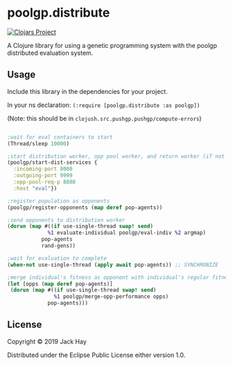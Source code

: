 # poolgp.distribute
[![Clojars Project](https://img.shields.io/clojars/v/poolgp.distribute.svg)](https://clojars.org/poolgp.distribute)

A Clojure library for using a genetic programming system with the poolgp distributed evaluation system.

## Usage

Include this library in the dependencies for your project.

In your ns declaration: `(:require [poolgp.distribute :as poolgp])`

(Note: this should be in `clojush.src.pushgp.pushgp/compute-errors`)

```clojure

;wait for eval containers to start
(Thread/sleep 10000)

;start distribution worker, opp pool worker, and return worker (if not started)
(poolgp/start-dist-services {
  :incoming-port 8000
  :outgoing-port 9999
  :opp-pool-req-p 8888
  :host "eval"})

;register population as opponents
(poolgp/register-opponents (map deref pop-agents))

;send opponents to distribution worker
(dorun (map #((if use-single-thread swap! send)
             %1 evaluate-individual poolgp/eval-indiv %2 argmap)
           pop-agents
           rand-gens))

;wait for evaluation to complete
(when-not use-single-thread (apply await pop-agents)) ;; SYNCHRONIZE

;merge individual's fitness as opponent with individual's regular fitness
(let [opps (map deref pop-agents)]
 (dorun (map #((if use-single-thread swap! send)
               %1 poolgp/merge-opp-performance opps)
             pop-agents)))
```

## License

Copyright © 2019 Jack Hay

Distributed under the Eclipse Public License either version 1.0.
